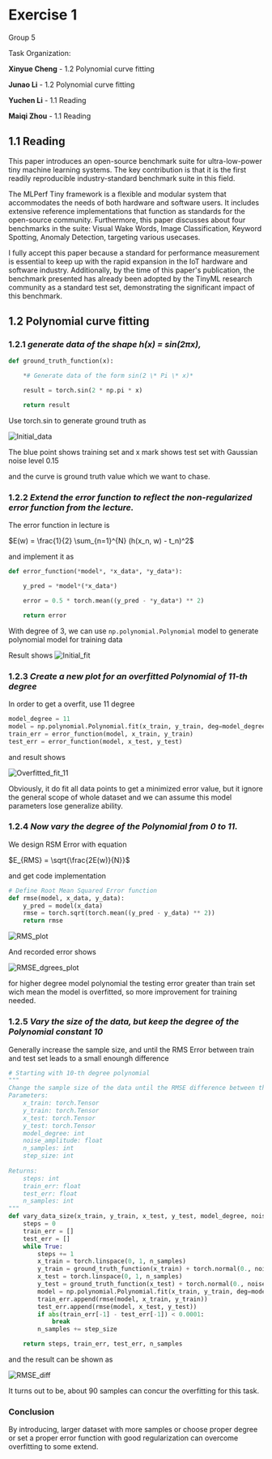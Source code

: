 # Exercise 1

Group 5

Task Organization:

**Xinyue Cheng** - 1.2 Polynomial curve fitting

**Junao Li** - 1.2 Polynomial curve fitting

**Yuchen Li** - 1.1 Reading

**Maiqi Zhou** - 1.1 Reading

## 1.1 Reading

This paper introduces an open-source benchmark suite for ultra-low-power tiny machine learning systems. The key contribution is that it is the first readily reproducible industry-standard benchmark suite in this field. 

The MLPerf Tiny framework is a flexible and modular system that accommodates the needs of both hardware and software users. It includes extensive reference implementations that function as standards for the open-source community. Furthermore, this paper discusses about four benchmarks in the suite: Visual Wake Words,  Image Classification, Keyword Spotting, Anomaly Detection, targeting various usecases. 

I fully accept this paper because a standard for performance measurement is essential to keep up with the rapid expansion in the IoT hardware and software industry. Additionally, by the time of this paper's publication, the benchmark presented has already been adopted by the TinyML research community as a standard test set, demonstrating the significant impact of this benchmark.

## 1.2 Polynomial curve fitting



### 1.2.1 *generate data of the shape h(x) = sin(2πx),*

```python
def ground_truth_function(x):

    *# Generate data of the form sin(2 \* Pi \* x)*

    result = torch.sin(2 * np.pi * x)

    return result


```



Use torch.sin to generate ground truth as

![Initial_data](Initial_data.png)

The blue point shows training set and x mark shows test set with Gaussian noise level 0.15

and the curve is ground truth value which we want to chase.



### 1.2.2 *Extend the error function to reflect the non-regularized error function from the lecture.*

The error function in lecture is 



$E(w) = \frac{1}{2} \sum_{n=1}^{N} (h(x_n, w) - t_n)^2$



and implement it as 

```python
def error_function(*model*, *x_data*, *y_data*):

    y_pred = *model*(*x_data*)

    error = 0.5 * torch.mean((y_pred - *y_data*) ** 2)

    return error
```

With degree of 3, we can use `np.polynomial.Polynomial` model to generate polynomial model for training data

Result shows
![Initial_fit](Initial_fit.png)



### 1.2.3 *Create a new plot for an overfitted Polynomial of 11-th degree*

In order to get a overfit, use 11 degree

```python
model_degree = 11
model = np.polynomial.Polynomial.fit(x_train, y_train, deg=model_degree)
train_err = error_function(model, x_train, y_train)
test_err = error_function(model, x_test, y_test)
```



and result shows

![Overfitted_fit_11](Overfitted_fit_11.png)

Obviously, it do fit all data points to get a minimized error value, but it ignore the general scope of whole dataset and we can assume this model parameters lose generalize ability.



### 1.2.4 *Now vary the degree of the Polynomial from 0 to 11.*



We design RSM Error with equation



$E_{RMS} = \sqrt{\frac{2E(w)}{N}}$​



and get code implementation

```python
# Define Root Mean Squared Error function
def rmse(model, x_data, y_data):
    y_pred = model(x_data)
    rmse = torch.sqrt(torch.mean((y_pred - y_data) ** 2))
    return rmse
```







![RMS_plot](RMS_plot.png)

And recorded error shows

![RMSE_dgrees_plot](RMSE_dgrees_plot.png)

for higher degree model polynomial the testing error greater than train set wich mean the model is overfitted, so  more improvement for training needed.



### 1.2.5 *Vary the size of the data, but keep the degree of the Polynomial constant 10*



Generally increase the sample size, and until the RMS Error between train and test set leads to a small enoungh difference

```python
# Starting with 10-th degree polynomial
""" 
Change the sample size of the data until the RMSE difference between the train and test data is less than 0.0001.
Parameters:
    x_train: torch.Tensor
    y_train: torch.Tensor
    x_test: torch.Tensor
    y_test: torch.Tensor
    model_degree: int
    noise_amplitude: float
    n_samples: int
    step_size: int
    
Returns:
    steps: int
    train_err: float
    test_err: float
    n_samples: int
"""
def vary_data_size(x_train, y_train, x_test, y_test, model_degree, noise_amplitude, n_samples, step_size):
    steps = 0
    train_err = []
    test_err = []
    while True:
        steps += 1
        x_train = torch.linspace(0, 1, n_samples)
        y_train = ground_truth_function(x_train) + torch.normal(0., noise_amplitude, size=(n_samples,))
        x_test = torch.linspace(0, 1, n_samples)
        y_test = ground_truth_function(x_test) + torch.normal(0., noise_amplitude, size=(n_samples,))
        model = np.polynomial.Polynomial.fit(x_train, y_train, deg=model_degree)
        train_err.append(rmse(model, x_train, y_train))
        test_err.append(rmse(model, x_test, y_test))
        if abs(train_err[-1] - test_err[-1]) < 0.0001:
            break
        n_samples += step_size

    return steps, train_err, test_err, n_samples
```



and the result can be shown as 

![RMSE_diff](RMSE_diff.png)

It turns out to be, about 90 samples can concur the overfitting for this task.



### Conclusion

By introducing, larger dataset with more samples or choose proper degree or set a proper error function with good regularization can overcome overfitting to some extend.
